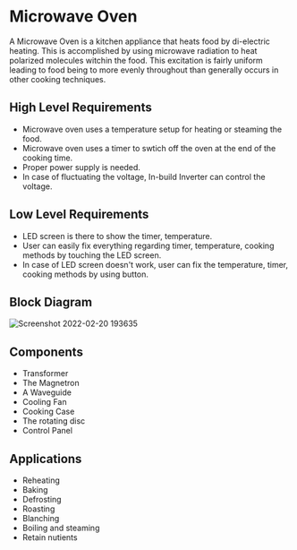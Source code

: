 # Microwave Oven

A Microwave Oven is a kitchen appliance that heats food by di-electric heating. This is accomplished by using microwave radiation to heat polarized molecules witchin the food. This excitation is fairly uniform leading to food being to more evenly throughout than generally occurs in other cooking techniques.


## High Level Requirements
- Microwave oven uses a temperature setup for heating or steaming the food.
- Microwave oven uses a timer to swtich off the oven at the end of the cooking time.
- Proper power supply is needed.
- In case of fluctuating the voltage, In-build Inverter can control the voltage.

## Low Level Requirements
- LED screen is there to show the timer, temperature.
- User can easily fix everything regarding timer, temperature, cooking methods by touching the LED screen.
- In case of LED screen doesn't work, user can fix the temperature, timer, cooking methods by using button.

## Block Diagram

![Screenshot 2022-02-20 193635](https://user-images.githubusercontent.com/98838768/154846719-c7a6230f-16f7-41bd-9717-23fbfd36000c.png)

## Components
- Transformer
- The Magnetron
- A Waveguide
- Cooling Fan
- Cooking Case
- The rotating disc
- Control Panel

## Applications
- Reheating
- Baking
- Defrosting
- Roasting
- Blanching
- Boiling and steaming
- Retain nutients





